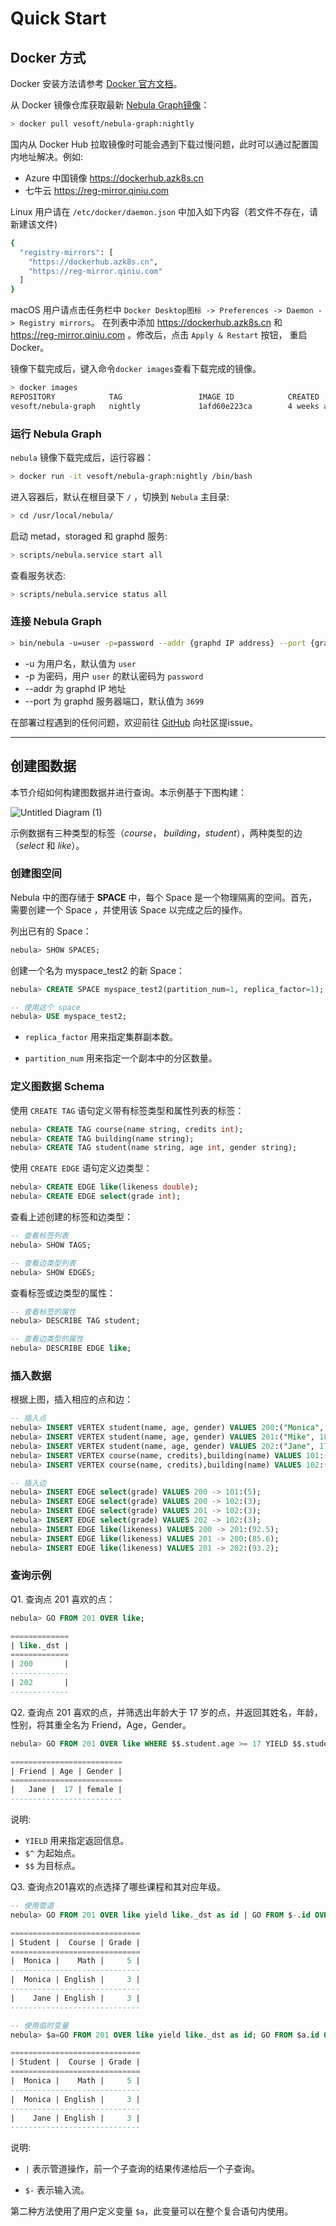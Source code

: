 # Quick Start

## Docker 方式

Docker 安装方法请参考 [Docker 官方文档](https://docs.docker.com/)。

从 Docker 镜像仓库获取最新 [Nebula Graph镜像](https://hub.docker.com/r/vesoft/nebula-graph)：

```sh
> docker pull vesoft/nebula-graph:nightly
```

国内从 Docker Hub 拉取镜像时可能会遇到下载过慢问题，此时可以通过配置国内地址解决。例如:

* Azure 中国镜像 https://dockerhub.azk8s.cn
* 七牛云 https://reg-mirror.qiniu.com

Linux 用户请在 `/etc/docker/daemon.json` 中加入如下内容（若文件不存在，请新建该文件)

```sh
{
  "registry-mirrors": [
    "https://dockerhub.azk8s.cn",
    "https://reg-mirror.qiniu.com"
  ]
}
```

macOS 用户请点击任务栏中 `Docker Desktop图标 -> Preferences -> Daemon -> Registry mirrors`。 在列表中添加 https://dockerhub.azk8s.cn 和 https://reg-mirror.qiniu.com 。修改后，点击 `Apply & Restart` 按钮， 重启Docker。

镜像下载完成后，键入命令`docker images`查看下载完成的镜像。

```sh
> docker images
REPOSITORY            TAG                 IMAGE ID            CREATED             SIZE
vesoft/nebula-graph   nightly             1afd60e223ca        4 weeks ago         401MB
```

### 运行 Nebula Graph

`nebula` 镜像下载完成后，运行容器：

```sh
> docker run -it vesoft/nebula-graph:nightly /bin/bash
```

进入容器后，默认在根目录下 `/` ，切换到 `Nebula` 主目录:

```sh
> cd /usr/local/nebula/
```

启动 metad，storaged 和 graphd 服务:

```sh
> scripts/nebula.service start all
```

查看服务状态:

```sh
> scripts/nebula.service status all
```
### 连接 Nebula Graph

```sh
> bin/nebula -u=user -p=password --addr {graphd IP address} --port {graphd listening port}
```

* -u 为用户名，默认值为 `user`
* -p 为密码，用户 `user` 的默认密码为 `password`
* --addr 为 graphd IP 地址
* --port 为 graphd 服务器端口，默认值为 `3699`

在部署过程遇到的任何问题，欢迎前往 [GitHub](https://github.com/vesoft-inc/nebula/issues) 向社区提issue。

---

## 创建图数据

本节介绍如何构建图数据并进行查询。本示例基于下图构建：

![Untitled Diagram (1)](https://user-images.githubusercontent.com/51590253/60649144-0774c980-9e74-11e9-86d6-bad1653e70ba.png)

示例数据有三种类型的标签（_course_， _building_，_student_），两种类型的边（_select_ 和 _like_）。

<!--
，其 Schema 为：

```json
{
   "tags":{
      "course":[
         "name: string",
         "credits: integer"
      ],
      "building":[
         "name: string"
      ],
      "student":[
         "name: string",
         "age: integer",
         "gender: string"
      ]
   },
   "edges":{
      "select":[
         "grade: integer"
      ],
      "like":[
         "likeness: double"
      ]
   }
}
```
-->

### 创建图空间

Nebula 中的图存储于 **SPACE** 中，每个 Space 是一个物理隔离的空间。首先，需要创建一个 Space ，并使用该 Space 以完成之后的操作。

列出已有的 Space：

```SQL
nebula> SHOW SPACES;
```

创建一个名为 myspace_test2 的新 Space：

```SQL
nebula> CREATE SPACE myspace_test2(partition_num=1, replica_factor=1);

-- 使用这个 space
nebula> USE myspace_test2;
```

- `replica_factor` 用来指定集群副本数。

- `partition_num` 用来指定一个副本中的分区数量。

### 定义图数据 Schema

使用 `CREATE TAG` 语句定义带有标签类型和属性列表的标签：

```SQL
nebula> CREATE TAG course(name string, credits int);
nebula> CREATE TAG building(name string);
nebula> CREATE TAG student(name string, age int, gender string);
```

使用 `CREATE EDGE` 语句定义边类型：

```SQL
nebula> CREATE EDGE like(likeness double);
nebula> CREATE EDGE select(grade int);
```

查看上述创建的标签和边类型：

```SQL
-- 查看标签列表
nebula> SHOW TAGS;

-- 查看边类型列表
nebula> SHOW EDGES;
```

查看标签或边类型的属性：

```SQL
-- 查看标签的属性
nebula> DESCRIBE TAG student;

-- 查看边类型的属性
nebula> DESCRIBE EDGE like;
```


### 插入数据

根据上图，插入相应的点和边：

```SQL
-- 插入点
nebula> INSERT VERTEX student(name, age, gender) VALUES 200:("Monica", 16, "female");
nebula> INSERT VERTEX student(name, age, gender) VALUES 201:("Mike", 18, "male");
nebula> INSERT VERTEX student(name, age, gender) VALUES 202:("Jane", 17, "female");
nebula> INSERT VERTEX course(name, credits),building(name) VALUES 101:("Math", 3, "No5");
nebula> INSERT VERTEX course(name, credits),building(name) VALUES 102:("English", 6, "No11");

-- 插入边
nebula> INSERT EDGE select(grade) VALUES 200 -> 101:(5);
nebula> INSERT EDGE select(grade) VALUES 200 -> 102:(3);
nebula> INSERT EDGE select(grade) VALUES 201 -> 102:(3);
nebula> INSERT EDGE select(grade) VALUES 202 -> 102:(3);
nebula> INSERT EDGE like(likeness) VALUES 200 -> 201:(92.5);
nebula> INSERT EDGE like(likeness) VALUES 201 -> 200:(85.6);
nebula> INSERT EDGE like(likeness) VALUES 201 -> 202:(93.2);
```

### 查询示例

Q1. 查询点 201 喜欢的点：

```SQL
nebula> GO FROM 201 OVER like;

=============
| like._dst |
=============
| 200       |
-------------
| 202       |
-------------
```

Q2. 查询点 201 喜欢的点，并筛选出年龄大于 17 岁的点，并返回其姓名，年龄，性别，将其重全名为 Friend，Age，Gender。

```SQL
nebula> GO FROM 201 OVER like WHERE $$.student.age >= 17 YIELD $$.student.name AS Friend, $$.student.age AS Age, $$.student.gender AS Gender;

=========================
| Friend | Age | Gender |
=========================
|   Jane |  17 | female |
-------------------------
```

说明:

* `YIELD` 用来指定返回信息。
* `$^` 为起始点。
* `$$` 为目标点。

Q3. 查询点201喜欢的点选择了哪些课程和其对应年级。

```SQL
-- 使用管道
nebula> GO FROM 201 OVER like yield like._dst as id | GO FROM $-.id OVER select YIELD $^.student.name AS Student, $$.course.name AS Course, select.grade AS Grade;

=============================
| Student |  Course | Grade |
=============================
|  Monica |    Math |     5 |
-----------------------------
|  Monica | English |     3 |
-----------------------------
|    Jane | English |     3 |
-----------------------------

-- 使用临时变量
nebula> $a=GO FROM 201 OVER like yield like._dst as id; GO FROM $a.id OVER select YIELD $^.student.name AS Student, $$.course.name AS Course, select.grade AS Grade;

=============================
| Student |  Course | Grade |
=============================
|  Monica |    Math |     5 |
-----------------------------
|  Monica | English |     3 |
-----------------------------
|    Jane | English |     3 |
-----------------------------
```

说明:

* `|` 表示管道操作，前一个子查询的结果传递给后一个子查询。

* `$-` 表示输入流。

第二种方法使用了用户定义变量 `$a`，此变量可以在整个复合语句内使用。
